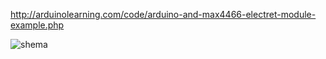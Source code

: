 http://arduinolearning.com/code/arduino-and-max4466-electret-module-example.php

![shema](http://arduinolearning.com/wp-content/uploads/2019/01/arduino-and-max4466_bb.jpg)
